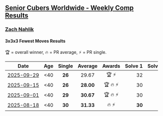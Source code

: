 <style>table {white-space: nowrap;}</style>
<link rel="stylesheet" type="text/css" href="/scw-comp/css/flags.css" />

## [Senior Cubers Worldwide - Weekly Comp Results](/scw-comp/results/)
### [Zach Nahlik](README.md)

#### 3x3x3 Fewest Moves Results

<span style="white-space: nowrap;">🏆 = overall winner</span>, <span style="white-space: nowrap;">🔥 = PR average</span>, <span style="white-space: nowrap;">⚡ = PR single</span>.

| Date | Age | Single | Average | Awards | Solve 1 | Solve 2 | Solve 3 | Solution |
| :--: | :--: | :--: | :--: | :--: | --: | --: | --: | :-- |
| [2025-09-29](../../results/2025-09-29/333fm.md) | <40 | **26** | 29.67 | 🏆 ⚡ | 32 | **26** | 31 | [Desktop](https://www.facebook.com/events/666289049435095/permalink/676301681767165) / [Mobile](https://m.facebook.com/events/666289049435095?view=permalink&id=676301681767165) |
| [2025-09-15](../../results/2025-09-15/333fm.md) | <40 | **26** | **28.00** | 🏆 🔥 ⚡ | 30 | 28 | **26** | [Desktop](https://www.facebook.com/events/812336301143017/permalink/813867740989873) / [Mobile](https://m.facebook.com/events/812336301143017?view=permalink&id=813867740989873) |
| [2025-09-01](../../results/2025-09-01/333fm.md) | <40 | **29** | **30.67** | 🏆 🔥 ⚡ | 30 | 33 | **29** | [Desktop](https://www.facebook.com/events/794180746886518/permalink/800683612902898) / [Mobile](https://m.facebook.com/events/794180746886518?view=permalink&id=800683612902898) |
| [2025-08-18](../../results/2025-08-18/333fm.md) | <40 | **30** | **31.33** | 🔥 ⚡ | **30** | 32 | 32 | [Desktop](https://www.facebook.com/events/752385294068410/permalink/757124993594440) / [Mobile](https://m.facebook.com/events/752385294068410?view=permalink&id=757124993594440) |


<!-- Global site tag (gtag.js) - Google Analytics -->
<script async src="https://www.googletagmanager.com/gtag/js?id=UA-86348435-3"></script>
<script>window.dataLayer = window.dataLayer || []; function gtag() {dataLayer.push(arguments);} gtag('js', new Date()); gtag('config', 'UA-86348435-3');</script>
